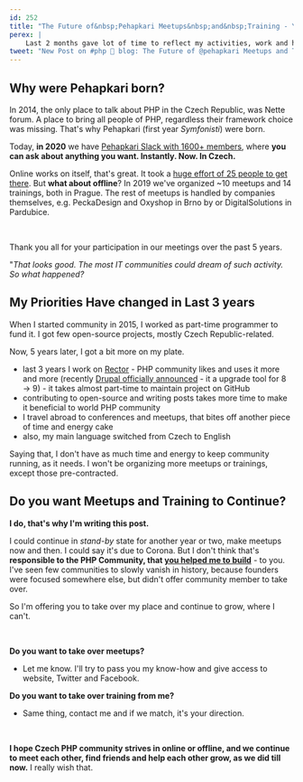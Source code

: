 ```yaml
---
id: 252
title: "The Future of&nbsp;Pehapkari Meetups&nbsp;and&nbsp;Training - You"
perex: |
    Last 2 months gave lot of time to reflect my activities, work and hobbies. One of the topic I think about a lot is our Czech PHP Community - [Pehapkari](https://pehapkari.cz/). I felt like last year I'm not giving it as much energy as before. But why?
tweet: "New Post on #php 🐘 blog: The Future of @pehapkari Meetups and Training - You"
---
```


## Why were Pehapkari born?

In 2014, the only place to talk about PHP in the Czech Republic, was Nette forum. A place to bring all people of PHP, regardless their framework choice was missing. That's why Pehapkari (first year *Symfonisti*) were born.

Today, **in 2020** we have [Pehapkari Slack with 1600+ members](http://pehapkari.slack.com/), where **you can ask about anything you want. Instantly. Now. In Czech.**

Online works on itself, that's great. It took a [huge effort of 25 people  to get there](https://pehapkari.cz/blog/2016/03/03/kolik-lidi-je-potreba-k-vytvoreni-jedne-komunity). But **what about offline**? In 2019 we've organized ~10 meetups and 14 trainings, both in Prague. The rest of meetups is handled by companies themselves, e.g. PeckaDesign and Oxyshop in Brno by or DigitalSolutions in Pardubice.

<br>

Thank you all for your participation in our meetings over the past 5 years.

"*That looks good. The most IT communities could dream of such activity. So what happened?*

## My Priorities Have changed in Last 3 years

When I started community in 2015, I worked as part-time programmer to fund it. I got few open-source projects, mostly Czech Republic-related.

Now, 5 years later, I got a bit more on my plate.

- last 3 years I work on [Rector](https://github.com/rectorphp/rector) - PHP community likes and uses it more and more (recently [Drupal officially announced](https://www.drupal.org/blog/accelerating-drupal-9-module-and-theme-readiness-with-automated-patches) - it a upgrade tool for 8 → 9) - it takes almost part-time to maintain project on GitHub
- contributing to open-source and writing posts takes more time to make it beneficial to world PHP community
- I travel abroad to conferences and meetups, that bites off another piece of time and energy cake
- also, my main language switched from Czech to English

Saying that, I don't have as much time and energy to keep community running, as it needs. I won't be organizing more meetups or trainings, except those pre-contracted.

## Do you want Meetups and Training to Continue?

**I do, that's why I'm writing this post.**

I could continue in *stand-by* state for another year or two, make meetups now and then. I could say it's due to Corona. But I don't think that's **responsible to the PHP Community, that [you helped me to build](https://pehapkari.cz/blog/2016/03/03/kolik-lidi-je-potreba-k-vytvoreni-jedne-komunity)** - to you. I've seen few communities to slowly vanish in history, because founders were focused somewhere else, but didn't offer community member to take over.

So I'm offering you to take over my place and continue to grow, where I can't.

<br>

**Do you want to take over meetups?**

- Let me know. I'll try to pass you my know-how and give access to website, Twitter and Facebook.

**Do you want to take over training from me?**

- Same thing, contact me and if we match, it's your direction.

<br>

**I hope Czech PHP community strives in online or offline, and we continue to meet each other, find friends and help each other grow, as we did till now.** I really wish that.
